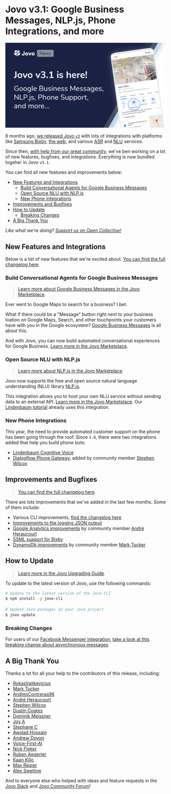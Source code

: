 # Jovo v3.1: Google Business Messages, NLP.js, Phone Integrations, and more

![Jovo v3.1 is released](./img/jovo-v3-1-google-business.jpg "Releasing Jovo Framework v3.1 with Google Business Messages and more")

6 months ago, [we released Jovo `v3`](https://www.context-first.com/introducing-jovo-v3-the-voice-layer/) with lots of integrations with platforms like [Samsung Bixby](https://www.jovo.tech/marketplace/jovo-platform-bixby), [the web](https://www.jovo.tech/marketplace/jovo-client-web), and various [ASR](https://www.jovo.tech/marketplace/tag/asr) and [NLU](https://www.jovo.tech/marketplace/tag/nlu) services.

Since then, [with help from our great community](#a-big-thank-you), we've ben working on a lot of new features, bugfixes, and integrations. Everything is now bundled togeher in Jovo `v3.1`.

You can find all new features and improvements below:

- [New Features and Integrations](#new-features-and-integrations)
  - [Build Conversational Agents for Google Business Messages](#build-conversational-agents-for-google-business-messages)
  - [Open Source NLU with NLP.js](#open-source-nlu-with-nlpjs)
  - [New Phone Integrations](#new-phone-integrations)
- [Improvements and Bugfixes](#improvements-and-bugfixes)
- [How to Update](#how-to-update)
  - [Breaking Changes](#breaking-changes)
- [A Big Thank You](#a-big-thank-you)

*Like what we're doing? [Support us on Open Collective!](https://opencollective.com/jovo-framework)* 

## New Features and Integrations

Below is a list of new features that we're excited about. [You can find the full changelog here](https://github.com/jovotech/jovo-framework/blob/master/CHANGELOG.md).

### Build Conversational Agents for Google Business Messages

> [Learn more about Google Business Messages in the Jovo Marketplace](https://www.jovo.tech/marketplace/jovo-platform-googlebusiness).

Ever went to Google Maps to search for a business? I bet.

What if there could be a "Message" button right next to your business loation on Google Maps, Search, and other touchpoints your customers have with you in the Google ecosystem? [Google Business Messages](https://developers.google.com/business-communications/business-messages) is all about this.

And with Jovo, you can now build automated conversational experiences for Google Business. [Learn more in the Jovo Marketplace](https://www.jovo.tech/marketplace/jovo-platform-googlebusiness). 



### Open Source NLU with NLP.js

> [Learn more about NLP.js in the Jovo Marketplace](https://www.jovo.tech/marketplace/jovo-nlu-nlpjs).

Jovo now supports the free and open source natural language understanding (NLU) library [NLP.js](https://github.com/axa-group/nlp.js).

This integration allows you to host your own NLU service without sending data to an external API. [Learn more in the Jovo Marketplace](https://www.jovo.tech/marketplace/jovo-nlu-nlpjs). Our [Lindenbaum tutorial](https://www.jovo.tech/tutorials/lindenbaum-cognitive-voice#adding-an-nlu-service) already uses this integration.

### New Phone Integrations

This year, the need to provide automated customer support on the phone has been going through the roof. Since `3.0`, there were two integrations added that help you build phone bots:

* [Lindenbaum Cognitive Voice](https://www.jovo.tech/news/2020-07-09-lindenbaum-cognitive-voice)
* [Dialogflow Phone Gateway](https://github.com/jovotech/jovo-framework/pull/820), added by community member [Stephen Wilcox](https://github.com/stephen-wilcox)


## Improvements and Bugfixes

> [You can find the full changelog here](https://github.com/jovotech/jovo-framework/blob/master/CHANGELOG.md).

There are lots improvements that we've added in the last few months. Some of them include:

* Various CLI improvements, [find the changelog here](https://www.jovo.tech/marketplace/jovo-cli)
* [Improvements to the logging JSON output](https://github.com/jovotech/jovo-framework/pull/827)
* [Google Analytics improvements](https://github.com/jovotech/jovo-framework/pull/804) by community member [André Heraucourt](https://github.com/freiSMS)
* [SSML support for Bixby](https://github.com/jovotech/jovo-framework/pull/799)
* [DynamoDb improvements](https://github.com/jovotech/jovo-framework/pull/751) by community member [Mark Tucker](https://github.com/rmtuckerphx)



## How to Update

> [Learn more in the Jovo Upgrading Guide](https://www.jovo.tech/docs/installation/upgrading).

To update to the latest version of Jovo, use the following commands:

```sh
# Update to the latest version of the Jovo CLI
$ npm install -g jovo-cli

# Update Jovo packages in your Jovo project
$ jovo update
```

### Breaking Changes

For users of our [Facebook Messenger integration](https://www.jovo.tech/marketplace/jovo-platform-facebookmessenger), [take a look at this breaking change about asynchronous messages](https://github.com/jovotech/jovo-framework/pull/817).


## A Big Thank You

Thanks a lot for all your help to the contributors of this release, including:

* [RokasVaitkevicius](https://github.com/RokasVaitkevicius)
* [Mark Tucker](https://github.com/rmtuckerphx)
* [AndresContreras96](https://github.com/AndresContreras96)
* [André Heraucourt](https://github.com/freiSMS)
* [Stephen Wilcox](https://github.com/stephen-wilcox)
* [Dustin Coates](https://github.com/dustincoates)
* [Dominik Meissner](https://github.com/dominik-meissner)
* [Joy A](https://github.com/1t5j0y)
* [Stephane C](https://github.com/StephaneC)
* [Awolad Hossain](https://github.com/awolad)
* [Andrew Doyon](https://github.com/adoyon23)
* [Voice-First-AI](https://github.com/Voice-First-AI)
* [Nick Fleker](https://github.com/Fleker)
* [Ruben Aegerter](https://github.com/rubenaeg)
* [Kaan Kilic](https://github.com/KaanKC)
* [Max Ripper](https://github.com/m-ripper)
* [Alex Swetlow](https://github.com/aswetlow)


And to everyone else who helped with ideas and feature requests in the [Jovo Slack](https://www.jovo.tech/slack) and [Jovo Community Forum](https://community.jovo.tech/)!


<!--[metadata]: { "description": "The Jovo v3.1 release includes support for Google Business Messages, NLP.js NLU, more phone platforms, and more.", "author": "jan-koenig", "tags": "Releases", "og-image": "https://www.jovo.tech/img/news/2020-09-29-jovo-v3-1-google-business/jovo-v3-1-google-business.jpg" }-->
